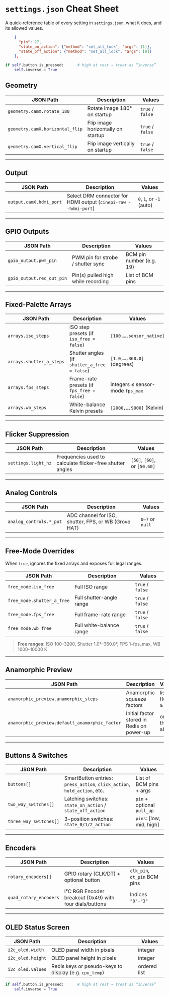# `settings.json` Cheat Sheet

A quick-reference table of every setting in `settings.json`, what it does, and its allowed values.
```json
    {
      "pin": 27,
      "state_on_action": {"method": "set_all_lock", "args": [1]},
      "state_off_action": {"method": "set_all_lock", "args": [0]}
    },
```

```python
if self.button.is_pressed:      # high at rest → treat as “inverse”
    self.inverse = True
```

## Geometry

| JSON Path                             | Description                                         | Values           |
|---------------------------------------|-----------------------------------------------------|------------------|
| `geometry.camX.rotate_180`            | Rotate image 180° on startup                        | `true` / `false` |
| `geometry.camX.horizontal_flip`       | Flip image horizontally on startup                  | `true` / `false` |
| `geometry.camX.vertical_flip`         | Flip image vertically on startup                    | `true` / `false` |

---

## Output

| JSON Path                    | Description                                                          | Values                      |
|------------------------------|----------------------------------------------------------------------|-----------------------------|
| `output.camX.hdmi_port`      | Select DRM connector for HDMI output (`cinepi-raw --hdmi-port`)      | `0`, `1`, or `-1` (auto)    |

---

## GPIO Outputs

| JSON Path               | Description                                   | Values                   |
|-------------------------|-----------------------------------------------|--------------------------|
| `gpio_output.pwm_pin`   | PWM pin for strobe / shutter sync             | BCM pin number (e.g. 19) |
| `gpio_output.rec_out_pin` | Pin(s) pulled high while recording            | List of BCM pins         |

---

## Fixed-Palette Arrays

| JSON Path               | Description                                  | Values                              |
|-------------------------|----------------------------------------------|-------------------------------------|
| `arrays.iso_steps`      | ISO step presets (if `iso_free = false`)     | `[100,…,sensor_native]`             |
| `arrays.shutter_a_steps`| Shutter angles (if `shutter_a_free = false`) | `[1.0,…,360.0]` (degrees)           |
| `arrays.fps_steps`      | Frame-rate presets (if `fps_free = false`)   | integers ≤ sensor-mode `fps_max`    |
| `arrays.wb_steps`       | White-balance Kelvin presets                 | `[2000,…,9000]` (Kelvin)            |

---

## Flicker Suppression

| JSON Path             | Description                                                      | Values               |
|-----------------------|------------------------------------------------------------------|----------------------|
| `settings.light_hz`   | Frequencies used to calculate flicker-free shutter angles        | `[50]`, `[60]`, or `[50,60]` |

---

## Analog Controls

| JSON Path                   | Description                                               | Values      |
|-----------------------------|-----------------------------------------------------------|-------------|
| `analog_controls.*_pot`     | ADC channel for ISO, shutter, FPS, or WB (Grove HAT)      | `0–7` or `null` |

---

## Free-Mode Overrides

When `true`, ignores the fixed arrays and exposes full legal ranges.

| JSON Path                    | Description                      | Values           |
|------------------------------|----------------------------------|------------------|
| `free_mode.iso_free`         | Full ISO range                   | `true` / `false` |
| `free_mode.shutter_a_free`   | Full shutter-angle range         | `true` / `false` |
| `free_mode.fps_free`         | Full frame-rate range            | `true` / `false` |
| `free_mode.wb_free`          | Full white-balance range         | `true` / `false` |

> **Free ranges:** ISO 100–3200, Shutter 1.0°–360.0°, FPS 1–fps_max, WB 1000–10000 K

---

## Anamorphic Preview

| JSON Path                                     | Description                                | Values               |
|-----------------------------------------------|--------------------------------------------|----------------------|
| `anamorphic_preview.anamorphic_steps`         | Anamorphic squeeze factors                 | list of floats ≥ 1.0 |
| `anamorphic_preview.default_anamorphic_factor`| Initial factor stored in Redis on power-up | one of the above     |

---

## Buttons & Switches

| JSON Path                 | Description                                                   | Values                            |
|---------------------------|---------------------------------------------------------------|-----------------------------------|
| `buttons[]`               | SmartButton entries: `press_action`, `click_action`, `hold_action`, etc. | List of BCM pins + args          |
| `two_way_switches[]`      | Latching switches: `state_on_action` / `state_off_action`      | `pin` + optional `pull_up`       |
| `three_way_switches[]`    | 3-position switches: `state_0/1/2_action`                     | `pins`: [low, mid, high]         |

---

## Encoders

| JSON Path                  | Description                                               | Values                        |
|----------------------------|-----------------------------------------------------------|-------------------------------|
| `rotary_encoders[]`        | GPIO rotary (CLK/DT) + optional button                    | `clk_pin`, `dt_pin` BCM pins  |
| `quad_rotary_encoders`     | I²C RGB Encoder breakout (0x49) with four dials/buttons  | Indices `"0"`–`"3"`           |

---

## OLED Status Screen

| JSON Path           | Description                                              | Values                              |
|---------------------|----------------------------------------------------------|-------------------------------------|
| `i2c_oled.width`    | OLED panel width in pixels                               | integer                             |
| `i2c_oled.height`   | OLED panel height in pixels                              | integer                             |
| `i2c_oled.values`   | Redis keys or pseudo-keys to display (e.g. `cpu_temp`)   | ordered list                        |

```python
if self.button.is_pressed:      # high at rest → treat as “inverse”
    self.inverse = True
```